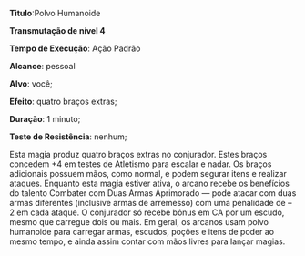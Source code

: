 **Titulo**:Polvo Humanoide

**Transmutação de nível 4**

**Tempo de Execução**: Ação Padrão

**Alcance**: pessoal

**Alvo**: você;

**Efeito**: quatro braços extras;

**Duração**: 1 minuto;

**Teste de Resistência**: nenhum;

Esta magia produz quatro braços 
extras no conjurador. Estes braços concedem +4 em testes de Atletismo para escalar e nadar. Os braços adicionais possuem 
mãos, como normal, e podem segurar 
itens e realizar ataques. Enquanto esta 
magia estiver ativa, o arcano recebe os benefícios do talento Combater com Duas 
Armas Aprimorado — pode atacar com 
duas armas diferentes (inclusive armas de 
arremesso) com uma penalidade de –2 em 
cada ataque. O conjurador só recebe bônus em CA por um escudo, mesmo que carregue dois ou mais. Em geral, os arcanos usam polvo humanoide para carregar 
armas, escudos, poções e itens de poder ao 
mesmo tempo, e ainda assim contar com 
mãos livres para lançar magias.
